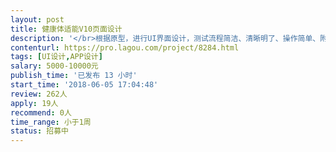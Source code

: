 ```yaml
---                
layout: post       
title: 健康体适能V10页面设计           
description: '</br>根据原型，进行UI界面设计，测试流程简洁、清晰明了、操作简单、附带语音提示，分辨率为1920*1080，Android平板。</br>体成分测试过程设计</br>'     
contenturl: https://pro.lagou.com/project/8284.html      
tags: [UI设计,APP设计]            
salary: 5000-10000元          
publish_time: '已发布 13 小时'         
start_time: '2018-06-05 17:04:48'           
review: 262人                   
apply: 19人                   
recommend: 0人                   
time_range: 小于1周              
status: 招募中                  
---                 
```

